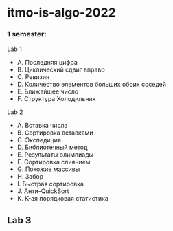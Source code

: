 # itmo-is-algo-2022
### 1 semester:
Lab 1
- A. Последняя цифра
- B. Циклический сдвиг вправо
- C. Ревизия
- D. Количество элементов больших обоих соседей
- E. Ближайшее число
- F. Структура Холодильник

Lab 2
- A. Вставка числа
- B. Сортировка вставками
- C. Экспедиция
- D. Библиотечный метод
- E. Результаты олимпиады
- F. Сортировка слиянием
- G. Похожие массивы
- H. Забор
- I. Быстрая сортировка
- J. Анти-QuickSort
- K. K-ая порядковая статистика

Lab 3
- 
